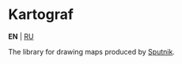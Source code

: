 # Kartograf

**EN** | [RU](./README_RU.md)

The library for drawing maps produced by [Sputnik](https://github.com/igorsaux/sputnik).

